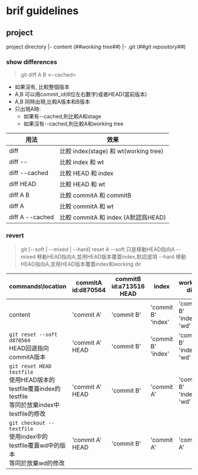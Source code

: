 # brif guidelines
## project 
project directory
  |- content (_##working tree##_)
  |- .git (_##git repository##_)

### show differences
> git diff A B <file> <--cached>
- 如果沒有<file>, 比較整個版本
- A,B 可以用commit_id(6位左右數字)或者HEAD(當前版本) 
- A,B 同時出現,比較A版本和B版本
- 只出現A時:
  - 如果有--cached,則比較A和stage
  - 如果沒有--cached,則比較A和working tree

用法 | 效果
--- | ---
diff 		| 比較 index(stage) 和 wt(working tree)
diff -- 	| 比較 index 和 wt
diff --cached 	| 比較 HEAD 和 index
diff HEAD	| 比較 HEAD 和 wt
diff A B 	| 比較 commitA 和 commitB
diff A 		| 比較 commitA 和 wt
diff A --cached	| 比較 commitA 和 index (A默認爲HEAD)

### revert
> git [--soft | --mixed | --hard] reset A <file>
> --soft 只是移動HEAD指向A
> --mixed 移動HEAD指向A,並用HEAD版本覆蓋index,默認選項
> --hard 移動HEAD指向A,並用HEAD版本覆蓋index和working dir

commands\location | commitA<br/>id:d870564 | commitB<br/>id:a713516<br/>HEAD | index | working dir
---|---|---|---|---
content | 'commit A' | 'commit B' | 'commit B'<br/>'index' | 'commit B'<br/>'index'<br/>'wd'
```git reset --soft d870564```<br/>HEAD回退指向commitA版本 | 'commit A'<br/>HEAD | 'commit B' | 'commit B'<br/>'index' | 'commit B'<br/>'index'<br/>'wd'
```git reset HEAD testfile```<br/>使用HEAD版本的testfile覆蓋index的testfile<br/>等同於放棄index中testfile的修改 | 'commit A'<br/>HEAD | 'commit B' | 'commit A' | 'commit B'<br/>'index'<br/>'wd'
```git checkout -- testfile```<br/>使用index中的testfile覆蓋wd中的版本<br/>等同於放棄wd的修改|'commit A'<br/>HEAD | 'commit B' | 'commit A' | 'commit A'
